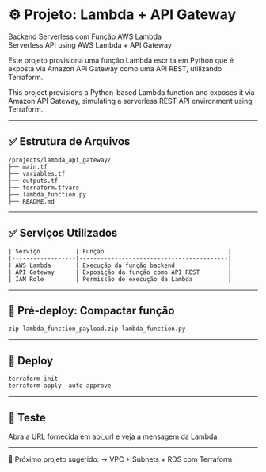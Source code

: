 # ⚙️ Projeto: Lambda + API Gateway  
Backend Serverless com Função AWS Lambda  
Serverless API using AWS Lambda + API Gateway

Este projeto provisiona uma função Lambda escrita em Python que é exposta via Amazon API Gateway como uma API REST, utilizando Terraform.

This project provisions a Python-based Lambda function and exposes it via Amazon API Gateway, simulating a serverless REST API environment using Terraform.

---

## ✅ Estrutura de Arquivos
```
/projects/lambda_api_gateway/
├── main.tf
├── variables.tf
├── outputs.tf
├── terraform.tfvars
├── lambda_function.py
├── README.md
```
---

## ✅ Serviços Utilizados

```
| Serviço          | Função                                   |
|------------------|------------------------------------------|
| AWS Lambda       | Execução da função backend               |
| API Gateway      | Exposição da função como API REST        |
| IAM Role         | Permissão de execução da Lambda          |
```
---

## 🔧 Pré-deploy: Compactar função
```
zip lambda_function_payload.zip lambda_function.py
```
---

## 🚀 Deploy
```
terraform init
terraform apply -auto-approve
```
---

## 🧪 Teste

Abra a URL fornecida em api_url e veja a mensagem da Lambda.

---

📘 Próximo projeto sugerido:
→ VPC + Subnets + RDS com Terraform
